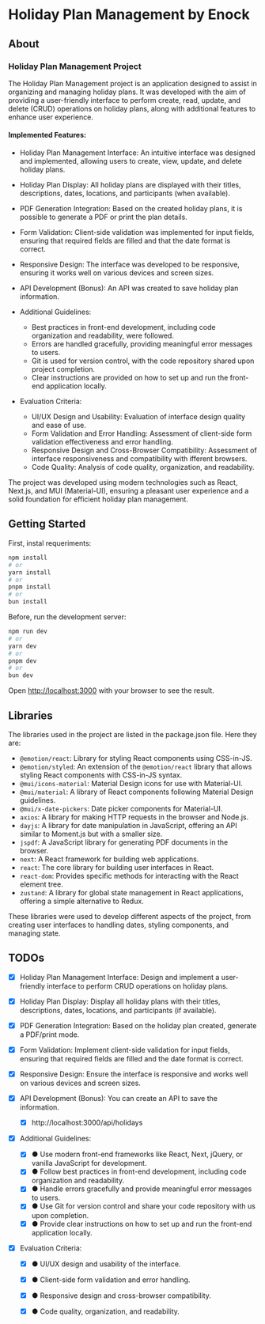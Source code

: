 # Holiday Plan Management by Enock

## About

### Holiday Plan Management Project

The Holiday Plan Management project is an application designed to assist in organizing and managing holiday plans. It was developed with the aim of providing a user-friendly interface to perform create, read, update, and delete (CRUD) operations on holiday plans, along with additional features to enhance user experience.

#### Implemented Features:

- Holiday Plan Management Interface: An intuitive interface was designed and implemented, allowing users to create, view, update, and delete holiday plans.

- Holiday Plan Display: All holiday plans are displayed with their titles, descriptions, dates, locations, and participants (when available).

- PDF Generation Integration: Based on the created holiday plans, it is possible to generate a PDF or print the plan details.

- Form Validation: Client-side validation was implemented for input fields, ensuring that required fields are filled and that the date format is correct.

- Responsive Design: The interface was developed to be responsive, ensuring it works well on various devices and screen sizes.

- API Development (Bonus): An API was created to save holiday plan information.

- Additional Guidelines:
  - Best practices in front-end development, including code organization and readability, were followed.
  - Errors are handled gracefully, providing meaningful error messages to users.
  - Git is used for version control, with the code repository shared upon project completion.
  - Clear instructions are provided on how to set up and run the front-end application locally.
- Evaluation Criteria:
  - UI/UX Design and Usability: Evaluation of interface design quality and ease of use.
  - Form Validation and Error Handling: Assessment of client-side form validation effectiveness and error handling.
  - Responsive Design and Cross-Browser Compatibility: Assessment of interface responsiveness and compatibility with ifferent browsers.
  - Code Quality: Analysis of code quality, organization, and readability.

The project was developed using modern technologies such as React, Next.js, and MUI (Material-UI), ensuring a pleasant user experience and a solid foundation for efficient holiday plan management.

## Getting Started

First, instal requeriments:

```bash
npm install
# or
yarn install
# or
pnpm install
# or
bun install
```

Before, run the development server:

```bash
npm run dev
# or
yarn dev
# or
pnpm dev
# or
bun dev
```

Open [http://localhost:3000](http://localhost:3000) with your browser to see the result.

## Libraries

The libraries used in the project are listed in the package.json file. Here they are:

- `@emotion/react`: Library for styling React components using CSS-in-JS.
- `@emotion/styled`: An extension of the `@emotion/react` library that allows styling React components with CSS-in-JS syntax.
- `@mui/icons-material`: Material Design icons for use with Material-UI.
- `@mui/material`: A library of React components following Material Design guidelines.
- `@mui/x-date-pickers`: Date picker components for Material-UI.
- `axios`: A library for making HTTP requests in the browser and Node.js.
- `dayjs`: A library for date manipulation in JavaScript, offering an API similar to Moment.js but with a smaller size.
- `jspdf`: A JavaScript library for generating PDF documents in the browser.
- `next`: A React framework for building web applications.
- `react`: The core library for building user interfaces in React.
- `react-dom`: Provides specific methods for interacting with the React element tree.
- `zustand`: A library for global state management in React applications, offering a simple alternative to Redux.

These libraries were used to develop different aspects of the project, from creating user interfaces to handling dates, styling components, and managing state.

## TODOs

- [x] Holiday Plan Management Interface: Design and implement a user-friendly interface to perform CRUD operations on holiday plans.

- [x] Holiday Plan Display: Display all holiday plans with their titles, descriptions, dates, locations, and participants (if available).

- [x] PDF Generation Integration: Based on the holiday plan created, generate a PDF/print mode.

- [x] Form Validation: Implement client-side validation for input fields, ensuring that required fields are filled and the date format is correct.

- [x] Responsive Design: Ensure the interface is responsive and works well on various devices and screen sizes.

- [x] API Development (Bonus): You can create an API to save the information.
  - [x] http://localhost:3000/api/holidays

- [x] Additional Guidelines: 
  - [x] ● Use modern front-end frameworks like React, Next, jQuery, or vanilla JavaScript for development.
  - [x] ● Follow best practices in front-end development, including code organization and readability.
  - [x] ● Handle errors gracefully and provide meaningful error messages to users.
  - [x] ● Use Git for version control and share your code repository with us upon completion.
  - [x] ● Provide clear instructions on how to set up and run the front-end application locally.

- [x] Evaluation Criteria:
  - [x] ● UI/UX design and usability of the interface.
  - [x] ● Client-side form validation and error handling.
  - [x] ● Responsive design and cross-browser compatibility.
  - [x] ● Code quality, organization, and readability.

